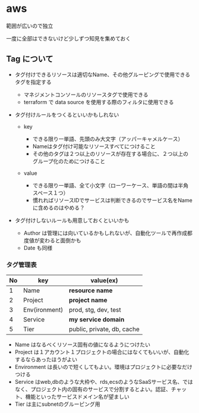 # aws

範囲が広いので独立

一度に全部はできないけど少しずつ知見を集めておく

## Tag について

* タグ付けできるリソースは適切なName、その他グルーピングで使用できるタグを指定する

    * マネジメントコンソールのリソースタグで使用できる
    * terraform で data source を使用する際のフィルタに使用できる

* タグ付けルールをつくるといいかもしれない

    * key

        * できる限り一単語、先頭のみ大文字（アッパーキャメルケース）
        * Nameはタグ付け可能なリソースすべてにつけること
        * その他のタグは２つ以上のリソースが存在する場合に、２つ以上のグループ化のためにつけること

    * value

        * できる限り一単語、全て小文字（ローワーケース、単語の間は半角スペース１つ）
        * 慣れればリソースIDでサービスは判断できるのでサービス名をNameに含めるのはやめる？

* タグ付けしないルールも用意しておくといいかも

    * Author は管理には向いているかもしれないが、自動化ツールで再作成都度値が変わると面倒かも
    * Date も同様

### タグ管理表

No | key | value(ex)
--- | --- | -----
1   | Name | **resource name**
2   | Project | **project name**
3   | Env(ironment) | prod, stg, dev, test
4   | Service | **my service domain**
5   | Tier | public, private, db, cache

* Name はなるべくリソース固有の値になるようにつけたい
* Project は１アカウント１プロジェクトの場合にはなくてもいいが、自動化するならあったほうがよい
* Environment は長いので短くしてもよい。環境はプロジェクトに必要なだけつける
* Service はweb,dbのような大枠や、rds,ecsのようなSaaSサービス名、ではなく、プロジェクト内の固有のサービスで分割するとよい。認証、チャット、機能といったサービスドメイン名が望ましい
* Tier は主にsubnetのグルーピング用
